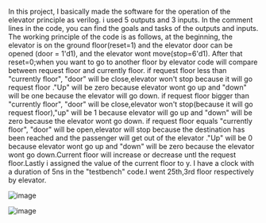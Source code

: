 
In this project, I basically made the software for the operation of the elevator principle as verilog. i used 5 outputs and 3 inputs. In the comment lines in the
code, you can find the goals and tasks of the outputs and inputs. The working principle of the code is as follows, at the beginning, the elevator is on the ground
floor(reset=1) and the elevator door can be opened (door = 1'd1), and the elevator wont move(stop=6'd1). After that reset=0;when you want to go to another
floor by elevator code will compare between request floor and currently floor. if request floor less than "currently floor", "door" will be close,elevator won't stop
because it will go request floor ."Up" will be zero because elevator wont go up and "down" will be one because the elevator will go down. if request floor bigger
than "currently floor", "door" will be close,elevator won't stop(because it will go request floor),"up" will be 1 because elevator will go up and "down" will be
zero because the elevator wont go down. if request floor equals "currently floor", "door" will be open,elevator will stop because the destination has been
reached and the passenger will get out of the elevator ."Up" will be 0 because elevator wont go up and "down" will be zero because the elevator wont go
down.Current floor will increase or decrease untl the request floor.Lastly i assigned the value of the current floor to y. I have a clock with a duration of 5ns in the
"testbench" code.I went 25th,3rd floor respectively by elevator.

![image](https://github.com/Erencskun/Elevator-Controller-using-Verilog-/assets/141026983/36ad4bf9-4f3a-42d6-8c2e-49276e906b57)

![image](https://github.com/Erencskun/Elevator-Controller-using-Verilog-/assets/141026983/0fe4522b-17b1-4589-b332-e3311d38f812)
